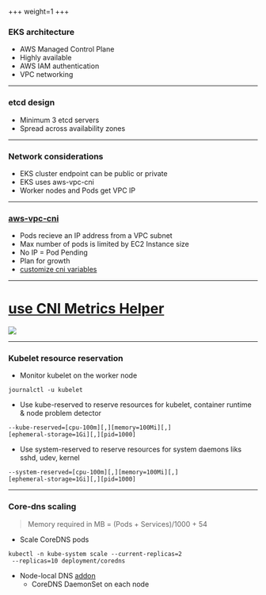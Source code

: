 +++
weight=1
+++

### EKS architecture
- AWS Managed Control Plane
- Highly available
- AWS IAM authentication
- VPC networking

---

### etcd design 
- Minimum 3 etcd servers 
- Spread across availability zones

---

### Network considerations
- EKS cluster endpoint can be public or private
- EKS uses aws-vpc-cni
- Worker nodes and Pods get VPC IP

---

### [aws-vpc-cni](https://github.com/aws/amazon-vpc-cni-k8s)
- Pods recieve an IP address from a VPC subnet
- Max number of pods is limited by EC2 Instance size
- No IP = Pod Pending
- Plan for growth
- [customize cni variables](https://docs.aws.amazon.com/eks/latest/userguide/cni-env-vars.html)

---
# [use CNI Metrics Helper](https://docs.aws.amazon.com/eks/latest/userguide/cni-metrics-helper.html)
![](https://docs.aws.amazon.com/eks/latest/userguide/images/EKS_CNI_metrics.png)

---

### Kubelet resource reservation
- Monitor kubelet on the worker node

```
journalctl -u kubelet
```

- Use kube-reserved to reserve resources for kubelet, container runtime & node problem detector

```
--kube-reserved=[cpu-100m][,][memory=100Mi][,]
[ephemeral-storage=1Gi][,][pid=1000]
```

- Use system-reserved to reserve resources for system daemons liks sshd, udev, kernel
```
--system-reserved=[cpu-100m][,][memory=100Mi][,]
[ephemeral-storage=1Gi][,][pid=1000]
```


---

### Core-dns scaling
> Memory required in MB = (Pods + Services)/1000 + 54

- Scale CoreDNS pods 
```
kubectl -n kube-system scale --current-replicas=2
 --replicas=10 deployment/coredns
```
- Node-local DNS [addon](https://github.com/kubernetes/kubernetes/tree/master/cluster/addons/dns/nodelocaldns)
    - CoreDNS DaemonSet on each node
